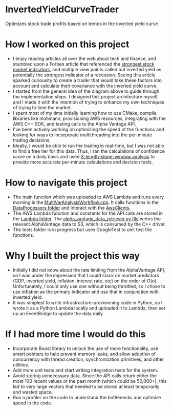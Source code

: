 # InvertedYieldCurveTrader
Optimizes stock trade profits based on trends in the inverted yield curve


# How I worked on this project
- I enjoy reading articles all over the web about tech and finance, and stumbled upon a Forbes article that referenced the [strongest stock market indicators](https://www.forbes.com/uk/advisor/investing/stock-market-indicators-investors-need-to-know/), and multiple view points called out inverted yield as potentially the strongest indicator of a recession. Seeing this article sparked curiousity to create a trader that would take these factors into account and calculate their covariance with the inverted yield curve.
- I started from the general idea of the diagram above to guide through the implementation steps. I designed this project architecture myself, and I made it with the intention of trying to enhance my own techniques of trying to time the market.
- I spent most of my time initially learning how to use CMake, compile libraries like nlohmann, provisioning AWS resources, integrating with the AWS C++ SDK, and testing calls to the Alpha Vantage API.
- I've been actively working on optimizing the speed of the functions and looking for ways to incorporate multithreading into the per-minute trading decisions.
- Ideally, I would be able to run the trading in real-time, but I was not able to find a free tier for this data. Thus, I ran the calculations of confidence score on a daily basis and used [3-length-slope-window analysis](https://github.com/RyanJHamby/InvertedYieldCurveTrader/blob/main/src/DataProcessors/StockDataProcessor.cpp#L70-L102) to provide more accurate per-minute calculations and decision tools.

# How to navigate this project
- The main function which was uploaded to AWS Lambda and runs every morning is the [MultiVarAnalysisWorkflow.cpp](https://github.com/RyanJHamby/InvertedYieldCurveTrader/blob/main/src/MultiVarAnalysisWorkflow.cpp). It calls functions in the [DataProcessors folder](https://github.com/RyanJHamby/InvertedYieldCurveTrader/tree/main/src/DataProcessors) and interact with the [AwsClients](https://github.com/RyanJHamby/InvertedYieldCurveTrader/tree/main/src/AwsClients).
- The AWS Lambda function and constants for the API calls are stored in the [Lambda folder](https://github.com/RyanJHamby/InvertedYieldCurveTrader/tree/main/src/Lambda). The [alpha_vantage_data_retriever.py file](https://github.com/RyanJHamby/InvertedYieldCurveTrader/blob/main/src/Lambda/alpha_vantage_data_retriever.py) writes the relevant AlphaVantage data to S3, which is consumed by the C++ driver.
- The tests folder is in progress but uses GoogleTest to unit test the functions.

# Why I built the project this way
- Initially I did not know about the rate limiting from the AlphaVantage API, so I was under the impression that I could stack on market predictors (GDP, inverted yield, inflation, interest rate, etc) on the order of O(n). Unfortunately, I could only use one without being throttled, so I chose to use inflation as the primary indicator and use that in conjunction with inverted yield.
- It was simplest to write infrastructure-provisioning code in Python, so I wrote it as a Python Lambda locally and uploaded it to Lambda, then set up an EventBridge to update the data daily.

# If I had more time I would do this
- Incorporate Boost library to unlock the use of more functionality, use smart pointers to help prevent memory leaks, and allow adoption of concurrency with thread creation, synchronization primitives, and other utilities.
- Add more unit tests and start writing integration tests for the system.
- Avoid storing unnecessary data. Since the API calls return either the most 100 recent values or the past month (which could be 50,000+), this led to very large vectors that needed to be stored at least temporarily and wasted space.
- Run a profiler on the code to understand the bottlenecks and optimize speed in the code.

